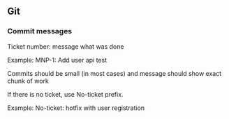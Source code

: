 ## Git

### Commit messages

Ticket number: message what was done

Example: MNP-1: Add user api test

Commits should be small (in most cases) and message should show exact chunk of work

If there is no ticket, use No-ticket prefix.

Example: No-ticket: hotfix with user registration
